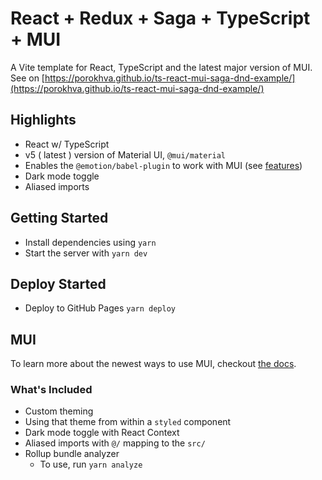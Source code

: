# React + Redux + Saga + TypeScript + MUI

A Vite template for React, TypeScript and the latest major version of MUI.
See on [https://porokhva.github.io/ts-react-mui-saga-dnd-example/](https://porokhva.github.io/ts-react-mui-saga-dnd-example/)
## Highlights

- React w/ TypeScript
- v5 ( latest ) version of Material UI, `@mui/material`
- Enables the `@emotion/babel-plugin` to work with MUI (see [features](https://github.com/emotion-js/emotion/tree/main/packages/babel-plugin#features))
- Dark mode toggle
- Aliased imports


## Getting Started

- Install dependencies using `yarn`
- Start the server with `yarn dev`


## Deploy Started

- Deploy to GitHub Pages `yarn deploy`


## MUI

To learn more about the newest ways to use MUI, checkout [the docs](https://mui.com/getting-started/usage/).

### What's Included

- Custom theming
- Using that theme from within a `styled` component
- Dark mode toggle with React Context
- Aliased imports with `@/` mapping to the `src/`
- Rollup bundle analyzer
  - To use, run `yarn analyze`
